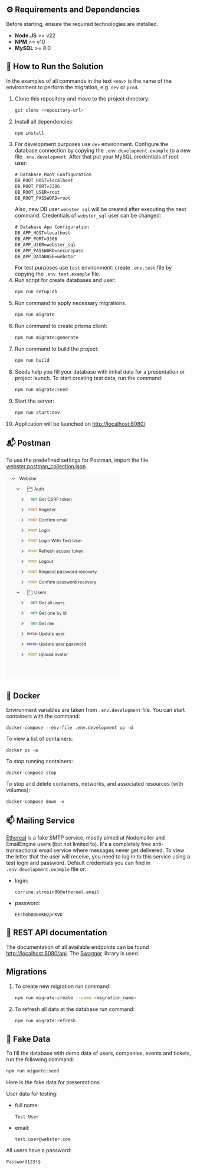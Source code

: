 ## ⚙️ Requirements and Dependencies

Before starting, ensure the required technologies are installed.

- **Node.JS** >= v22
- **NPM** >= v10
- **MySQL** >= 8.0

## 🚀 How to Run the Solution

In the examples of all commands in the text `<env>` is the name of the environment to perform the migration, e.g. `dev` or `prod`.

1. Clone this repository and move to the project directory:
   ```bash
   git clone <repository-url>
   ```
2. Install all dependencies:
   ```bash
   npm install
   ```
3. For development purposes use `dev` environment. Configure the database connection by copying the
   `.env.development.example` to a new file `.env.development`. After that put your MySQL credentials of root user:
    ```
    # Database Root Configuration
    DB_ROOT_HOST=localhost
    DB_ROOT_PORT=3306
    DB_ROOT_USER=root
    DB_ROOT_PASSWORD=root
    ```
   Also, new DB user `webster_sql` will be created after executing the next command. Credentials of `webster_sql` user can
   be changed:
    ```
    # Database App Configuration
    DB_APP_HOST=localhost
    DB_APP_PORT=3306
    DB_APP_USER=webster_sql
    DB_APP_PASSWORD=securepass
    DB_APP_DATABASE=webster
    ```
   For test purposes use `test` environment: create `.env.test` file by copying the `.env.test.example` file.
4. Run script for create databases and user:
   ```bash
   npm run setup:db
   ```
5. Run command to apply necessary migrations.
   ```bash
   npm run migrate
   ```
6. Run command to create prisma client:
   ```bash
   npm run migrate:generate
   ```
7. Run command to build the project:
   ```bash
   npm run build
   ```
8. Seeds help you fill your database with initial data for a presentation or project launch. To start creating test data, run the command:
    ```bash
    npm run migrate:seed
    ```
9. Start the server:
    ```bash
    npm run start:dev
    ```
10. Application will be launched on [http://localhost:8080/](http://localhost:8080/).

## 📬 Postman
To use the predefined settings for Postman, import the file [webster.postman_collection.json](/docs/webster.postman_collection.json).

![postman_example](/docs/postman.png)

## 🐋 Docker
Environment variables are taken from `.env.development` file. You can start containers with the command:
```
docker-compose --env-file .env.development up -d
```
To view a list of containers:
```
docker ps -a
```
To stop running containers:
```
docker-compose stop
```
To stop and delete containers, networks, and associated resources (with volumes):
```
docker-compose down -v
```

## 📫 Mailing Service

[Ethereal](https://ethereal.email/) is a fake SMTP service, mostly aimed at Nodemailer and EmailEngine users (but not
limited to). It's a completely free anti-transactional email service where messages never get delivered.
To view the letter that the user will receive, you need to log in to this service using a test login and password.
Default credentials you can find in `.env.development.example` file or:

* login:
    ```text
    corrine.strosin80@ethereal.email
    ```
* password:
    ```text
    EEshmbDQ6mKBzprKVK
    ```

## 🔁 REST API documentation

The documentation of all available endpoints can be found [http://localhost:8080/api](http://localhost:8080/api).
The [Swagger](https://swagger.io/) library is used.

## Migrations

1. To create new migration run command:
    ```bash
    npm run migrate:create --name <migration_name>
    ```
2. To refresh all data at the database run command:
    ```bash
    npm run migrate:refresh
    ```

## 👤 Fake Data
To fill the database with demo data of users, companies, events and tickets, run the following command:
```bash
npm run migarte:seed
```
Here is the fake data for presentations.

User data for testing:
* full name:
   ```text
   Test User
   ```
* email:
  ```text
  test.user@webster.com
  ```
All users have a password:
```text
Password123!$
```